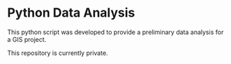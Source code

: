 # Python Data Analysis

This python script was developed to provide a preliminary data analysis for a GIS project.

This repository is currently private.

